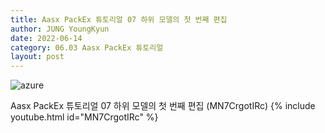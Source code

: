 ```yaml
---
title: Aasx PackEx 튜토리얼 07 하위 모델의 첫 번째 편집
author: JUNG YoungKyun
date: 2022-06-14
category: 06.03 Aasx PackEx 튜토리얼
layout: post
---
```


![azure](https://img.shields.io/badge/Aasx_PackEx_튜토리얼-07_하위_모델의_첫_번째_편집-red.svg)

Aasx PackEx 튜토리얼 07 하위 모델의 첫 번째 편집 (MN7CrgotIRc)
{% include youtube.html id="MN7CrgotIRc" %}

